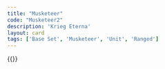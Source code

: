 ```yaml
---
title: "Musketeer"
code: "Musketeer2"
description: 'Krieg Eterna'
layout: card
tags: ['Base Set', 'Musketeer', 'Unit', 'Ranged']
---
```

{{<card-detail-page title="Musketeer2" artwork="A Musketeer, Time of Louis XIII by Jean-Louis-Ernest Meissonier (1856)" attr="Alexandre Dumas" book="The Three Musketeers"/>}}